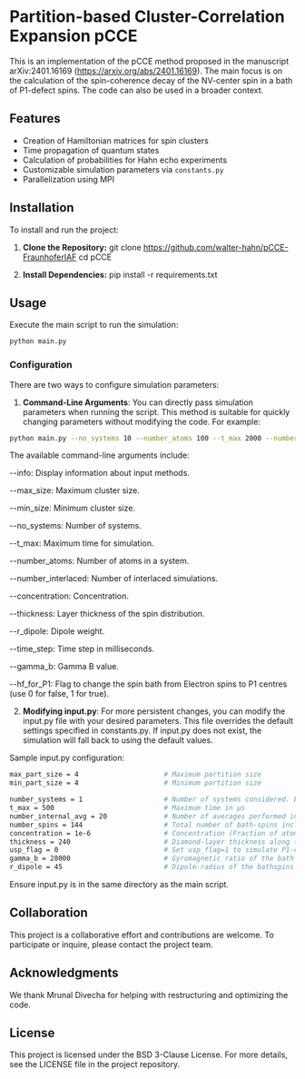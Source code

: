 
# Partition-based Cluster-Correlation Expansion pCCE

This is an implementation of the pCCE method proposed in the manuscript arXiv:2401.16169 (https://arxiv.org/abs/2401.16169). The main focus is on the calculation of the spin-coherence decay of the NV-center spin in a bath of P1-defect spins. The code can also be used in a broader context.


## Features

- Creation of Hamiltonian matrices for spin clusters
- Time propagation of quantum states
- Calculation of probabilities for Hahn echo experiments
- Customizable simulation parameters via `constants.py`
- Parallelization using MPI

## Installation

To install and run the project:

1. **Clone the Repository:**
git clone https://github.com/walter-hahn/pCCE-FraunhoferIAF cd pCCE

2. **Install Dependencies:**
pip install -r requirements.txt

## Usage

Execute the main script to run the simulation:

```bash
python main.py
```
### Configuration
There are two ways to configure simulation parameters:
1. **Command-Line Arguments**: You can directly pass simulation parameters when running the script. This method is suitable for quickly changing parameters without modifying the code. For example:

```bash
python main.py --no_systems 10 --number_atoms 100 --t_max 2000 --number_interlaced 5 --max_size 20 --min_size 1 --concentration 1e-6 --thickness 5 --r_dipole 3 --time_step 50 --gamma_b 4 --hf_for_P1 1
```
The available command-line arguments include:

--info: Display information about input methods.

--max_size: Maximum cluster size.

--min_size: Minimum cluster size.

--no_systems: Number of systems.

--t_max: Maximum time for simulation.

--number_atoms: Number of atoms in a system.

--number_interlaced: Number of interlaced simulations.

--concentration: Concentration.

--thickness: Layer thickness of the spin distribution.

--r_dipole: Dipole weight.

--time_step: Time step in milliseconds.

--gamma_b: Gamma B value.

--hf_for_P1: Flag to change the spin bath from Electron spins to P1 centres (use 0 for false, 1 for true).

2. **Modifying input.py**: For more persistent changes, you can modify the input.py file with your desired parameters. This file overrides the default settings specified in constants.py. If input.py does not exist, the simulation will fall back to using the default values.

Sample input.py configuration:
```bash
max_part_size = 4                     # Maximum partition size    
min_part_size = 4                     # Minimum partition size

number_systems = 1                    # Number of systems considered. Each system corresponds to a random spatial distribution of spins. MPI parallelization distributes theses systems among available cores.
t_max = 500                           # Maximum time in µs
number_internal_avg = 20              # Number of averages performed internally (Monte Carlo bath state sampling)
number_spins = 144                    # Total number of bath-spins included in the calculation       
concentration = 1e-6                  # Concentration (Fraction of atoms replaced by defects)
thickness = 240                       # Diamond-layer thickness along the z-direction in nm. The central spin is positioned at the center of the layer.
usp_flag = 0                          # Set usp_flag=1 to simulate P1-centers, usp_flag=0 to simulate electron spins in the bath.
gamma_b = 28000                       # Gyromagnetic ratio of the bath spins in MHz/T. Default is for electron spins.
r_dipole = 45                         # Dipole-radius of the bathspins defining the distance in which dipolar interactions between bath spins are considered.
```
Ensure input.py is in the same directory as the main script.

## Collaboration
This project is a collaborative effort and contributions are welcome. To participate or inquire, please contact the project team.

## Acknowledgments
We thank Mrunal Divecha for helping with restructuring and optimizing the code. 

## License
This project is licensed under the BSD 3-Clause License. For more details, see the LICENSE file in the project repository.



